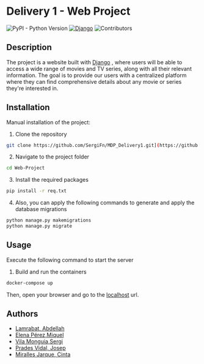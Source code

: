 # Delivery 1 - Web Project

![PyPI - Python Version](https://img.shields.io/pypi/pyversions/django?style=plastic)
[![Django](https://img.shields.io/badge/django-5.0.3-green.svg?style=plastic)](https://djangoproject.com)
![Contributors](https://img.shields.io/badge/contributors-6-g?style=plastic)

## Description

The project is a website built with [Django](https://www.djangoproject.com/) , where users will be able to access a wide range of movies and TV series, along with all their relevant information. 
The goal is to provide our users with a centralized platform where they can find comprehensive details about any movie or series they're interested in.

## Installation

Manual installation of the project:

1. Clone the repository

```bash
git clone https://github.com/SergiFn/MDP_Delivery1.git](https://github.com/Troter2/Web-Project.git
```

2. Navigate to the project folder

```bash
cd Web-Project
```

3. Install the required packages

```bash
pip install -r req.txt
```
4. Also, you can apply the following commands to generate and apply the database migrations
```bash
python manage.py makemigrations
python manage.py migrate
```
## Usage

Execute the following command to start the server

1. Build and run the containers
```bash
docker-compose up
```

Then, open your browser and go to the [localhost](http://127.0.0.1:8000/) url.


## Authors
- [Lamrabat, Abdellah](https://github.com/AbdeDevs)
- [Elena Pérez,Miquel](https://github.com/Miquel538)
- [Vila Monguia,Sergi](https://github.com/Troter2)
- [Prades Vidal, Josep](https://github.com/jus25)
- [Miralles Jarque, Cinta](https://github.com/atnic15)
